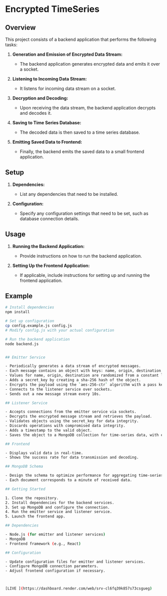 # Encrypted TimeSeries


## Overview

This project consists of a backend application that performs the following tasks:

1. **Generation and Emission of Encrypted Data Stream:**
   - The backend application generates encrypted data and emits it over a socket.

2. **Listening to Incoming Data Stream:**
   - It listens for incoming data stream on a socket.

3. **Decryption and Decoding:**
   - Upon receiving the data stream, the backend application decrypts and decodes it.

4. **Saving to Time Series Database:**
   - The decoded data is then saved to a time series database.

5. **Emitting Saved Data to Frontend:**
   - Finally, the backend emits the saved data to a small frontend application.

## Setup

1. **Dependencies:**
   - List any dependencies that need to be installed.

2. **Configuration:**
   - Specify any configuration settings that need to be set, such as database connection details.

## Usage

1. **Running the Backend Application:**
   - Provide instructions on how to run the backend application.

2. **Setting Up the Frontend Application:**
   - If applicable, include instructions for setting up and running the frontend application.

## Example

```bash
# Install dependencies
npm install

# Set up configuration
cp config.example.js config.js
# Modify config.js with your actual configuration

# Run the backend application
node backend.js


## Emitter Service

- Periodically generates a data stream of encrypted messages.
- Each message contains an object with keys: name, origin, destination, and a secret_key.
- Values for name, origin, destination are randomized from a constant list provided in `data.json`.
- Adds a secret_key by creating a sha-256 hash of the object.
- Encrypts the payload using the `aes-256-ctr` algorithm with a pass key.
- Connects to the listener service over sockets.
- Sends out a new message stream every 10s.

## Listener Service

- Accepts connections from the emitter service via sockets.
- Decrypts the encrypted message stream and retrieves the payload.
- Validates objects using the secret_key for data integrity.
- Discards operations with compromised data integrity.
- Adds a timestamp to the valid object.
- Saves the object to a MongoDB collection for time-series data, with each document corresponding to a minute.

## Frontend

- Displays valid data in real-time.
- Shows the success rate for data transmission and decoding.

## MongoDB Schema

- Design the schema to optimize performance for aggregating time-series queries.
- Each document corresponds to a minute of received data.

## Getting Started

1. Clone the repository.
2. Install dependencies for the backend services.
3. Set up MongoDB and configure the connection.
4. Run the emitter service and listener service.
5. Launch the frontend app.

## Dependencies

- Node.js (for emitter and listener services)
- MongoDB
- Frontend framework (e.g., React)

## Configuration

- Update configuration files for emitter and listener services.
- Configure MongoDB connection parameters.
- Adjust frontend configuration if necessary.



[LIVE ](https://dashboard.render.com/web/srv-cl6fq39k857s73csgueg)

